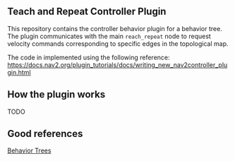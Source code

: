 ## Teach and Repeat Controller Plugin

This repository contains the controller behavior plugin for a behavior tree. The plugin communicates with the main `reach_repeat` node to request velocity commands corresponding to specific edges in the topological map.

The code in implemented using the following reference: https://docs.nav2.org/plugin_tutorials/docs/writing_new_nav2controller_plugin.html

## How the plugin works
TODO

## Good references
[Behavior Trees](https://youtu.be/sVUKeHMBtpQ?si=8RF7jBZ3To1EKcxs)